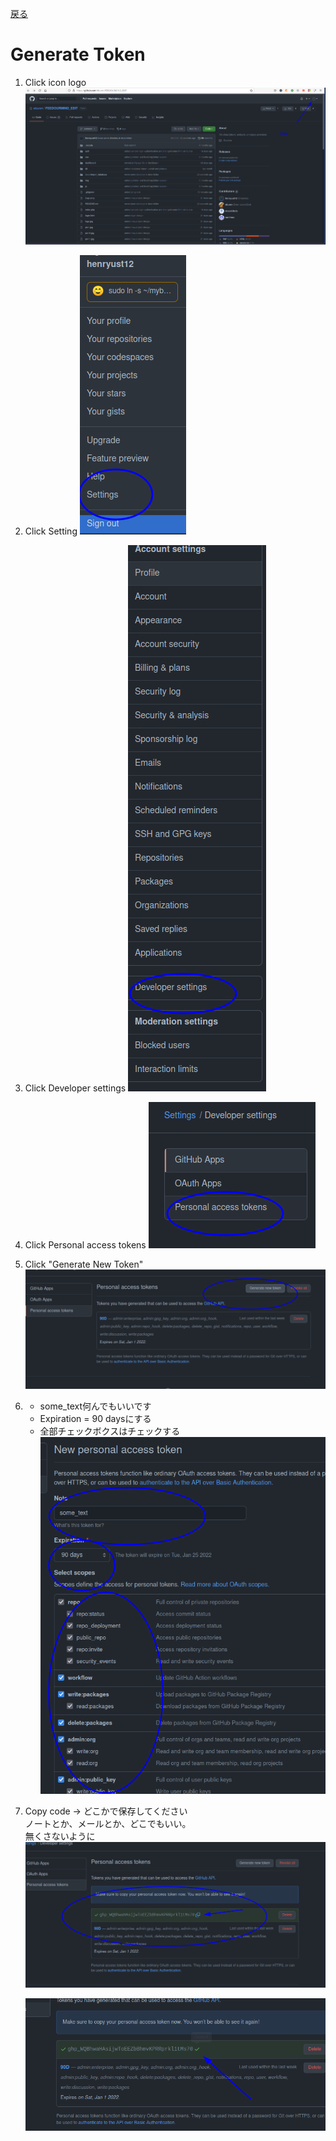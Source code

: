 [戻る](../../README.md)
# Generate Token

1. Click icon logo
![Alt text](1.png "step 1")

2. Click Setting
![Alt text](2.png "step 2")

3. Click Developer settings
![Alt text](3.png "step 3")

4. Click Personal access tokens
![Alt text](4.png "step 4")

5. Click "Generate New Token"
![Alt text](5.png "step 5")

6. - some_text何んでもいいです  
   - Expiration = 90 daysにする  
   - 全部チェックボクスはチェックする
![Alt text](6.png "step 6")

7. Copy code &rarr; どこかで保存してください  
   ノートとか、メールとか、どこでもいい。  
   無くさないように
![Alt text](7.png "step 7")


    ![Alt text](8.png "step 1")